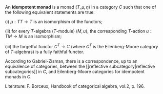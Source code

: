 An __idempotent monad__  is a monad $(T,\mu,\eta)$ in a category $C$ such that one of the following equivalent statements are true:

(i) $\mu : TT\to T$ is an isomorphism of the functors;

(ii) for every $T$-algebra ($T$-module)
$(M,u)$, the corresponding $T$-action $u:TM\to M$ is an isomorphism;

(iii) the forgetful functor $C^T\to C$ (where $C^T$ is the Eilenberg-Moore category of $T$-algebras) is a fully faithful functor. 

According to Gabriel-Zisman, there is a correspondence, up to an equivalence of categories, between the [[reflective subcategory|reflective subcategories]] in $C$, and Eilenberg-Moore categories for idempotent monads in $C$.

Literature: F. Borceux, Handbook of categorical algebra, vol.2, p. 196.